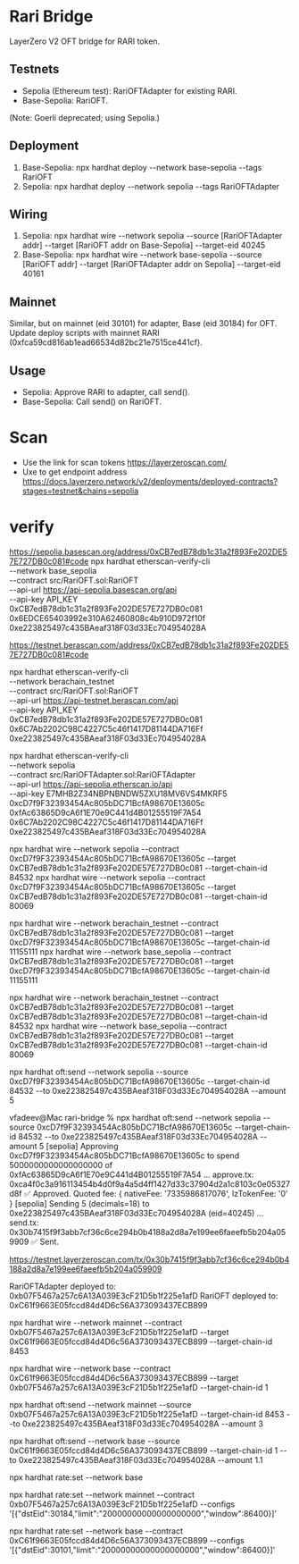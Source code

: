 # Rari Bridge

LayerZero V2 OFT bridge for RARI token.

## Testnets
- Sepolia (Ethereum test): RariOFTAdapter for existing RARI.
- Base-Sepolia: RariOFT.

(Note: Goerli deprecated; using Sepolia.)

## Deployment
1. Base-Sepolia: npx hardhat deploy --network base-sepolia --tags RariOFT
2. Sepolia: npx hardhat deploy --network sepolia --tags RariOFTAdapter

## Wiring
1. Sepolia: npx hardhat wire --network sepolia --source [RariOFTAdapter addr] --target [RariOFT addr on Base-Sepolia] --target-eid 40245
2. Base-Sepolia: npx hardhat wire --network base-sepolia --source [RariOFT addr] --target [RariOFTAdapter addr on Sepolia] --target-eid 40161

## Mainnet
Similar, but on mainnet (eid 30101) for adapter, Base (eid 30184) for OFT. Update deploy scripts with mainnet RARI (0xfca59cd816ab1ead66534d82bc21e7515ce441cf).

## Usage
- Sepolia: Approve RARI to adapter, call send().
- Base-Sepolia: Call send() on RariOFT.

# Scan
- Use the link for scan tokens https://layerzeroscan.com/
- Uxe to get endpoint address https://docs.layerzero.network/v2/deployments/deployed-contracts?stages=testnet&chains=sepolia

# verify 

https://sepolia.basescan.org/address/0xCB7edB78db1c31a2f893Fe202DE57E727DB0c081#code
npx hardhat etherscan-verify-cli \
  --network base_sepolia \
  --contract src/RariOFT.sol:RariOFT \
  --api-url https://api-sepolia.basescan.org/api \
  --api-key API_KEY \
  0xCB7edB78db1c31a2f893Fe202DE57E727DB0c081 \
  0x6EDCE65403992e310A62460808c4b910D972f10f \
  0xe223825497c435BAeaf318F03d33Ec704954028A

https://testnet.berascan.com/address/0xCB7edB78db1c31a2f893Fe202DE57E727DB0c081#code

npx hardhat etherscan-verify-cli \
  --network berachain_testnet \
  --contract src/RariOFT.sol:RariOFT \
  --api-url https://api-testnet.berascan.com/api \
  --api-key API_KEY \
  0xCB7edB78db1c31a2f893Fe202DE57E727DB0c081 \
  0x6C7Ab2202C98C4227C5c46f1417D81144DA716Ff \
  0xe223825497c435BAeaf318F03d33Ec704954028A


npx hardhat etherscan-verify-cli \
  --network sepolia \
  --contract src/RariOFTAdapter.sol:RariOFTAdapter \
  --api-url https://api-sepolia.etherscan.io/api \
  --api-key E7MHB2Z34NBPNBNDW5ZXU18MV6VS4MKRF5 \
  0xcD7f9F32393454Ac805bDC71BcfA98670E13605c \
  0xfAc63865D9cA6f1E70e9C441d4B01255519F7A54 \
  0x6C7Ab2202C98C4227C5c46f1417D81144DA716Ff \
  0xe223825497c435BAeaf318F03d33Ec704954028A

npx hardhat wire --network sepolia --contract 0xcD7f9F32393454Ac805bDC71BcfA98670E13605c  --target 0xCB7edB78db1c31a2f893Fe202DE57E727DB0c081 --target-chain-id 84532
npx hardhat wire --network sepolia --contract 0xcD7f9F32393454Ac805bDC71BcfA98670E13605c  --target 0xCB7edB78db1c31a2f893Fe202DE57E727DB0c081 --target-chain-id 80069

npx hardhat wire --network berachain_testnet --contract 0xCB7edB78db1c31a2f893Fe202DE57E727DB0c081  --target 0xcD7f9F32393454Ac805bDC71BcfA98670E13605c --target-chain-id 11155111
npx hardhat wire --network base_sepolia --contract 0xCB7edB78db1c31a2f893Fe202DE57E727DB0c081  --target 0xcD7f9F32393454Ac805bDC71BcfA98670E13605c --target-chain-id 11155111

npx hardhat wire --network berachain_testnet --contract 0xCB7edB78db1c31a2f893Fe202DE57E727DB0c081  --target 0xCB7edB78db1c31a2f893Fe202DE57E727DB0c081 --target-chain-id 84532
npx hardhat wire --network base_sepolia --contract 0xCB7edB78db1c31a2f893Fe202DE57E727DB0c081  --target 0xCB7edB78db1c31a2f893Fe202DE57E727DB0c081 --target-chain-id 80069

npx hardhat oft:send --network sepolia --source 0xcD7f9F32393454Ac805bDC71BcfA98670E13605c --target-chain-id 84532 --to 0xe223825497c435BAeaf318F03d33Ec704954028A --amount 5

vfadeev@Mac rari-bridge % npx hardhat oft:send --network sepolia --source 0xcD7f9F32393454Ac805bDC71BcfA98670E13605c --target-chain-id 84532 --to 0xe223825497c435BAeaf318F03d33Ec704954028A --amount 5
[sepolia] Approving 0xcD7f9F32393454Ac805bDC71BcfA98670E13605c to spend 5000000000000000000 of 0xfAc63865D9cA6f1E70e9C441d4B01255519F7A54 ...
approve.tx: 0xca4f0c3a916113454b4d0f9a4a5d4ff1427d33c37904d2a1c8103c0e05327d8f
✅ Approved.
Quoted fee: { nativeFee: '7335986817076', lzTokenFee: '0' }
[sepolia] Sending 5 (decimals=18) to 0xe223825497c435BAeaf318F03d33Ec704954028A (eid=40245) ...
send.tx: 0x30b7415f9f3abb7cf36c6ce294b0b4188a2d8a7e199ee6faeefb5b204a059909
✅ Sent.

https://testnet.layerzeroscan.com/tx/0x30b7415f9f3abb7cf36c6ce294b0b4188a2d8a7e199ee6faeefb5b204a059909

RariOFTAdapter deployed to: 0xb07F5467a257c6A13A039E3cF21D5b1f225e1afD
RariOFT deployed to: 0xC61f9663E05fccd84d4D6c56A373093437ECB899

npx hardhat wire --network mainnet --contract 0xb07F5467a257c6A13A039E3cF21D5b1f225e1afD  --target 0xC61f9663E05fccd84d4D6c56A373093437ECB899 --target-chain-id 8453

npx hardhat wire --network base --contract 0xC61f9663E05fccd84d4D6c56A373093437ECB899  --target 0xb07F5467a257c6A13A039E3cF21D5b1f225e1afD --target-chain-id 1

npx hardhat oft:send --network mainnet --source 0xb07F5467a257c6A13A039E3cF21D5b1f225e1afD --target-chain-id 8453 --to 0xe223825497c435BAeaf318F03d33Ec704954028A --amount 3

npx hardhat oft:send --network base --source 0xC61f9663E05fccd84d4D6c56A373093437ECB899 --target-chain-id 1 --to 0xe223825497c435BAeaf318F03d33Ec704954028A --amount 1.1

npx hardhat rate:set --network base 

npx hardhat rate:set --network mainnet --contract 0xb07F5467a257c6A13A039E3cF21D5b1f225e1afD --configs '[{"dstEid":30184,"limit":"20000000000000000000","window":86400}]'

npx hardhat rate:set --network base --contract 0xC61f9663E05fccd84d4D6c56A373093437ECB899 --configs '[{"dstEid":30101,"limit":"20000000000000000000","window":86400}]'